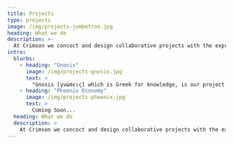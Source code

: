 ```yaml
---
title: Projects
type: projects
image: /img/projects-jumbotron.jpg
heading: What we do
description: >-
  At Crimson we concoct and design collaborative projects with the express aim of helping the BCP community thrive. Whether it be in the form of economic, social or cultural growth, each of our projects serves a purpose. Have a look at some of them below.
intro:
  blurbs:
    - heading: "Gnosis"
      image: /img/projects-gnosis.jpg
      text: >
        "Gnosis [γνώσεις] which is Greek for knowledge, is our project aimed at collecting actionable data from local businesses across various industries in the BCP to better understand how they work and what problems they struggle with. We share the aggregate analysis of our data collection publicly so that all may benefit."
    - heading: "Phoenix Economy"
      image: /img/projects-phoenix.jpg
      text: >
        Coming Soon...
  heading: What we do
  description: >
    At Crimson we concoct and design collaborative projects with the express aim of helping the BCP community thrive. Whether it be in the form of economic, social or cultural growth, each of our projects serves a purpose. Have a look at some of them below.
---
```



